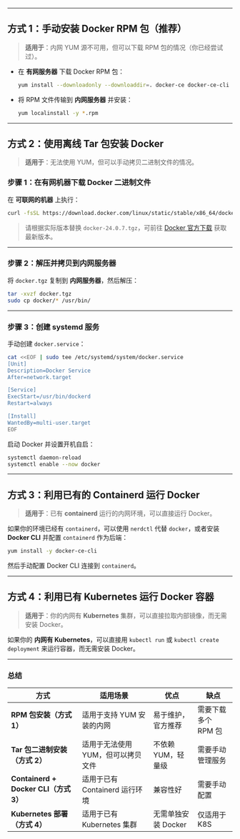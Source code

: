 
---

## **方式 1：手动安装 Docker RPM 包（推荐）**
> **适用于**：内网 YUM 源不可用，但可以下载 RPM 包的情况（你已经尝试过）。

- 在 **有网服务器** 下载 Docker RPM 包：
  ```bash
  yum install --downloadonly --downloaddir=. docker-ce docker-ce-cli containerd.io
  ```
- 将 RPM 文件传输到 **内网服务器** 并安装：
  ```bash
  yum localinstall -y *.rpm
  ```

---

## **方式 2：使用离线 Tar 包安装 Docker**
> **适用于**：无法使用 YUM，但可以手动拷贝二进制文件的情况。

### **步骤 1：在有网机器下载 Docker 二进制文件**
在 **可联网的机器** 上执行：
```bash
curl -fsSL https://download.docker.com/linux/static/stable/x86_64/docker-24.0.7.tgz -o docker.tgz
```
> 请根据实际版本替换 `docker-24.0.7.tgz`，可前往 [Docker 官方下载](https://download.docker.com/linux/static/stable/x86_64/) 获取最新版本。

---

### **步骤 2：解压并拷贝到内网服务器**
将 `docker.tgz` 复制到 **内网服务器**，然后解压：
```bash
tar -xvzf docker.tgz
sudo cp docker/* /usr/bin/
```

---

### **步骤 3：创建 systemd 服务**
手动创建 `docker.service`：
```bash
cat <<EOF | sudo tee /etc/systemd/system/docker.service
[Unit]
Description=Docker Service
After=network.target

[Service]
ExecStart=/usr/bin/dockerd
Restart=always

[Install]
WantedBy=multi-user.target
EOF
```

启动 Docker 并设置开机自启：
```bash
systemctl daemon-reload
systemctl enable --now docker
```

---

## **方式 3：利用已有的 Containerd 运行 Docker**
> **适用于**：已有 **containerd** 运行的内网环境，可以直接运行 Docker。

如果你的环境已经有 `containerd`，可以使用 `nerdctl` 代替 `docker`，或者安装 **Docker CLI** 并配置 `containerd` 作为后端：
```bash
yum install -y docker-ce-cli
```
然后手动配置 Docker CLI 连接到 `containerd`。

---

## **方式 4：利用已有 Kubernetes 运行 Docker 容器**
> **适用于**：你的内网有 **Kubernetes** 集群，可以直接拉取内部镜像，而无需安装 Docker。

如果你的 **内网有 Kubernetes**，可以直接用 `kubectl run` 或 `kubectl create deployment` 来运行容器，而无需安装 Docker。

---

### **总结**
| **方式** | **适用场景** | **优点** | **缺点** |
|----------|------------|----------|----------|
| **RPM 包安装（方式 1）** | 适用于支持 YUM 安装的内网 | 易于维护，官方推荐 | 需要下载多个 RPM 包 |
| **Tar 包二进制安装（方式 2）** | 适用于无法使用 YUM，但可以拷贝文件 | 不依赖 YUM，轻量级 | 需要手动管理服务 |
| **Containerd + Docker CLI（方式 3）** | 适用于已有 Containerd 运行环境 | 兼容性好 | 需要手动配置 |
| **Kubernetes 部署（方式 4）** | 适用于已有 Kubernetes 集群 | 无需单独安装 Docker | 仅适用于 K8S |
